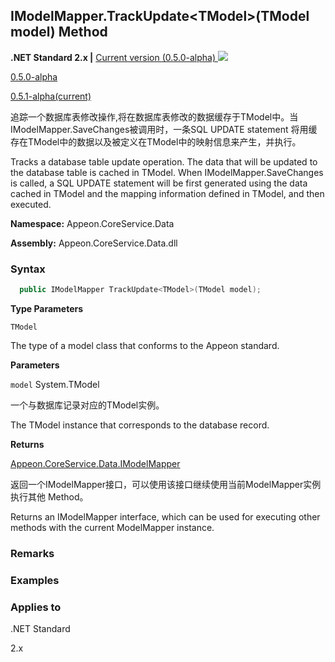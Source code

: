 

## **IModelMapper.TrackUpdate&#60;TModel>(TModel model) Method**

**.NET Standard 2.x |**  <a href="javascript:void(0)" class="dropdown">Current version (0.5.0-alpha) <img src="~/images/dropdown.png"/></a>

<div class="otherversions"  value="versdiv">
<a href="javascript:void(0)">0.5.0-alpha</a>

<a href="javascript:void(0)">0.5.1-alpha(current)</a>

</div>

追踪一个数据库表修改操作,将在数据库表修改的数据缓存于TModel中。当IModelMapper.SaveChanges被调用时，一条SQL UPDATE statement 将用缓存在TModel中的数据以及被定义在TModel中的映射信息来产生，并执行。

Tracks a database table update operation. The data that will be updated to the database table is cached in TModel. When IModelMapper.SaveChanges is called, a SQL UPDATE statement will be first generated using the data cached in TModel and the mapping information defined in TModel, and then executed.

 **Namespace:** Appeon.CoreService.Data

 **Assembly:** Appeon.CoreService.Data.dll

### **Syntax**

```c#
  public IModelMapper TrackUpdate<TModel>(TModel model);
```

**Type Parameters**

`TModel`

The type of a model class that conforms to the Appeon standard.

**Parameters**

`model` System.TModel

一个与数据库记录对应的TModel实例。

The TModel instance that corresponds to the database record.

**Returns**

[Appeon.CoreService.Data.IModelMapper](../../IModelMapper/IModelMapper.html)

返回一个IModelMapper接口，可以使用该接口继续使用当前ModelMapper实例执行其他 Method。

Returns an IModelMapper interface, which can be used for executing other methods with the current ModelMapper instance.

### **Remarks**



### **Examples**



### **Applies to**

.NET Standard 

2.x